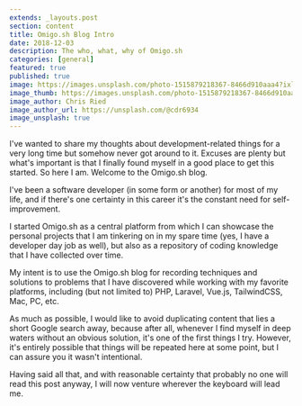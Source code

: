 ```yaml
---
extends: _layouts.post
section: content
title: Omigo.sh Blog Intro
date: 2018-12-03
description: The who, what, why of Omigo.sh
categories: [general]
featured: true
published: true
image: https://images.unsplash.com/photo-1515879218367-8466d910aaa4?ixlib=rb-0.3.5&ixid=eyJhcHBfaWQiOjEyMDd9&s=575755492ef51726cb066f422908b9d7&auto=format&fit=crop&w=1350&q=80
image_thumb: https://images.unsplash.com/photo-1515879218367-8466d910aaa4?ixlib=rb-0.3.5&ixid=eyJhcHBfaWQiOjEyMDd9&s=575755492ef51726cb066f422908b9d7&fit=max&w=200&q=75
image_author: Chris Ried
image_author_url: https://unsplash.com/@cdr6934
image_unsplash: true
---
```


I've wanted to share my thoughts about development-related things for a very long time but somehow never got around to it. Excuses are plenty but what's important is that I finally found myself in a good place to get this started. So here I am. Welcome to the Omigo.sh blog.

I've been a software developer (in some form or another) for most of my life, and if there's one certainty in this career it's the constant need for self-improvement.

I started Omigo.sh as a central platform from which I can showcase the personal projects that I am tinkering on in my spare time (yes, I have a developer day job as well), but also as a repository of coding knowledge that I have collected over time.

My intent is to use the Omigo.sh blog for recording techniques and solutions to problems that I have discovered while working with my favorite platforms, including (but not limited to) PHP, Laravel, Vue.js, TailwindCSS, Mac, PC, etc.

As much as possible, I would like to avoid duplicating content that lies a short Google search away, because after all, whenever I find myself in deep waters without an obvious solution, it's one of the first things I try. However, it's entirely possible that things will be repeated here at some point, but I can assure you it wasn't intentional.

Having said all that, and with reasonable certainty that probably no one will read this post anyway, I will now venture wherever the keyboard will lead me.